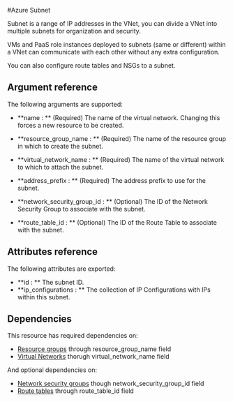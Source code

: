 #Azure Subnet

Subnet is a range of IP addresses in the VNet, you can divide a VNet into multiple subnets for organization and security. 

VMs and PaaS role instances deployed to subnets (same or different) within a VNet can communicate with each other without any extra configuration. 

You can also configure route tables and NSGs to a subnet.

## Argument reference


The following arguments are supported:

- **name : ** (Required) The name of the virtual network. Changing this forces a new resource to be created.

- **resource_group_name : ** (Required) The name of the resource group in which to create the subnet.

- **virtual_network_name : ** (Required) The name of the virtual network to which to attach the subnet.

- **address_prefix : ** (Required) The address prefix to use for the subnet.

- **network_security_group_id : ** (Optional) The ID of the Network Security Group to associate with the subnet.

- **route_table_id : ** (Optional) The ID of the Route Table to associate with the subnet.


## Attributes reference

The following attributes are exported:

- **id : ** The subnet ID.
- **ip_configurations : ** The collection of IP Configurations with IPs within this subnet.

## Dependencies

This resource has required dependencies on:

- [Resource groups](../resourcegroup/) through resource_group_name field
- [Virtual Networks](../virtualnetwork/) thorugh virtual_network_name field

And optional dependencies on:

- [Network security groups](../networksecuritygroups/) though network_security_group_id field
- [Route tables](../routetables/) through route_table_id field


